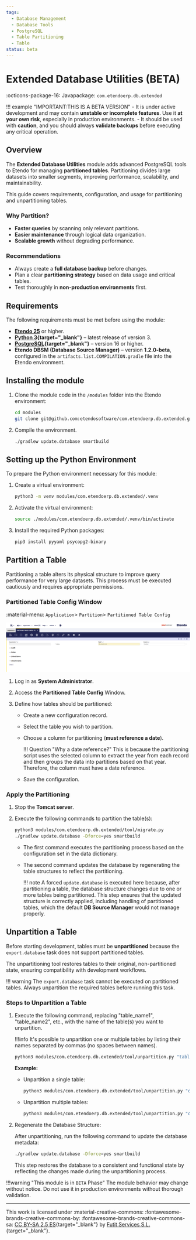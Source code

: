 ```yaml
---
tags:
  - Database Management  
  - Database Tools
  - PostgreSQL
  - Table Partitioning
  - Table
status: beta
---
```


# Extended Database Utilities (BETA)

:octicons-package-16: Javapackage: `com.etendoerp.db.extended`


!!! example  "IMPORTANT:THIS IS A BETA VERSION"
    - It is under active development and may contain **unstable or incomplete features**. Use it **at your own risk**, especially in production environments.
    - It should be used with **caution**, and you should always **validate backups** before executing any critical operation.

## Overview

The **Extended Database Utilities** module adds advanced PostgreSQL tools to Etendo for managing **partitioned tables**. Partitioning divides large datasets into smaller segments, improving performance, scalability, and maintainability.

This guide covers requirements, configuration, and usage for partitioning and unpartitioning tables.

### Why Partition?

- **Faster queries** by scanning only relevant partitions.  
- **Easier maintenance** through logical data organization.  
- **Scalable growth** without degrading performance.

### Recommendations

- Always create a **full database backup** before changes.  
- Plan a clear **partitioning strategy** based on data usage and critical tables.
- Test thoroughly in **non-production environments** first.   

## Requirements

The following requirements must be met before using the module:

- **[Etendo 25](../../../whats-new/release-notes/etendo-classic/release-notes.md)** or higher.
- **[Python 3](https://docs.python.org/3.13/){target="_blank"}** – latest release of version 3.
- **[PostgreSQL](https://www.postgresql.org/docs/16/index.html){target="_blank"}** – version 16 or higher.
- **Etendo DBSM (Database Source Manager)** – version **1.2.0-beta**, configured in the `artifacts.list.COMPILATION.gradle` file into the Etendo environment. 

## Installing the module

1. Clone the module code in the `/modules` folder into the Etendo environment:

    ```bash title="Terminal"
    cd modules
    git clone git@github.com:etendosoftware/com.etendoerp.db.extended.git
    ```

2. Compile the environment.

    ```bash
    ./gradlew update.database smartbuild
    ```

## Setting up the Python Environment

To prepare the Python environment necessary for this module:

1. Create a virtual environment:

    ```bash title="Terminal"
    python3 -m venv modules/com.etendoerp.db.extended/.venv
    ```

2. Activate the virtual environment:

    ```bash title="Terminal"
    source ./modules/com.etendoerp.db.extended/.venv/bin/activate
    ```

3. Install the required Python packages:

    ```bash title="Terminal"
    pip3 install pyyaml psycopg2-binary
    ```

## Partition a Table

Partitioning a table alters its physical structure to improve query performance for very large datasets. This process must be executed cautiously and requires appropriate permissions.

### Partitioned Table Config Window

:material-menu: `Application`> `Partition`> `Partitioned Table Config`

![Partitioned Tables Config](../../../assets/developer-guide/etendo-classic/developer-tools/partitioned_tables_config.png)

1. Log in as **System Administrator**.
2. Access the **Partitioned Table Config** Window.
3. Define how tables should be partitioned:

    - Create a new configuration record.
    - Select the table you wish to partition.
    - Choose a column for partitioning (**must reference a date**).
    
        !!! Question "Why a date reference?"
            This is because the partitioning script uses the selected column to extract the year from each record and then groups the data into partitions based on that year. Therefore, the column must have a date reference.

    - Save the configuration.


### Apply the Partitioning

1. Stop the **Tomcat server**.
2. Execute the following commands to partition the table(s):

    ```bash title="Terminal"
    python3 modules/com.etendoerp.db.extended/tool/migrate.py
    ./gradlew update.database -Dforce=yes smartbuild
    ```

    - The first command executes the partitioning process based on the configuration set in the data dictionary.
    - The second command updates the database by regenerating the table structures to reflect the partitioning.

        !!! note
            A forced `update.database` is executed here because, after partitioning a table, the database structure changes due to one or more tables being partitioned. This step ensures that the updated structure is correctly applied, including handling of partitioned tables, which the default **DB Source Manager** would not manage properly.


## Unpartition a Table

Before starting development, tables must be **unpartitioned** because the `export.database` task does not support partitioned tables.

The unpartitioning tool restores tables to their original, non-partitioned state, ensuring compatibility with development workflows.

!!! warning
    The `export.database` task cannot be executed on partitioned tables. Always unpartition the required tables before running this task.

### Steps to Unpartition a Table

1. Execute the following command, replacing "table_name1", "table_name2", etc., with the name of the table(s) you want to unpartition.

    !!!info 
        It's possible to unpartition one or multiple tables by listing their names separated by commas (no spaces between names).

    ```bash
    python3 modules/com.etendoerp.db.extended/tool/unpartition.py "table_name1,table_name2,..."
    ```

    **Example:**

    - Unpartition a single table:

        ```bash
        python3 modules/com.etendoerp.db.extended/tool/unpartition.py "c_order"
        ```

    - Unpartition multiple tables:
    
        ```bash
        python3 modules/com.etendoerp.db.extended/tool/unpartition.py "c_order,c_invoice"
        ```

2. Regenerate the Database Structure:

    After unpartitioning, run the following command to update the database metadata:

    ```bash
    ./gradlew update.database -Dforce=yes smartbuild
    ```

    This step restores the database to a consistent and functional state by reflecting the changes made during the unpartitioning process.

!!!warning  "This module is in `BETA` Phase"
    The module behavior may change without notice. Do not use it in production environments without thorough validation.

---
This work is licensed under :material-creative-commons: :fontawesome-brands-creative-commons-by: :fontawesome-brands-creative-commons-sa: [ CC BY-SA 2.5 ES](https://creativecommons.org/licenses/by-sa/2.5/es/){target="_blank"} by [Futit Services S.L.](https://etendo.software){target="_blank"}.